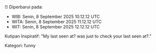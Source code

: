 ⏰ Diperbarui pada:
- WIB: Senin, 8 September 2025 10.12.12 UTC
- WITA: Senin, 8 September 2025 11.12.12 UTC
- WIT: Senin, 8 September 2025 12.12.12 UTC

Kutipan Inspiratif:
"My last seen at? was just to check your last seen at?."


Kategori: funny

